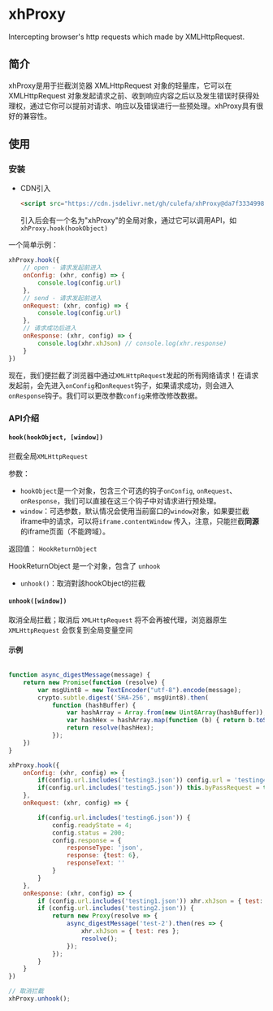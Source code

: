 # xhProxy
Intercepting browser's http requests which made by XMLHttpRequest.


## 简介

xhProxy是用于拦截浏览器 XMLHttpRequest 对象的轻量库，它可以在 XMLHttpRequest 对象发起请求之前、收到响应内容之后以及发生错误时获得处理权，通过它你可以提前对请求、响应以及错误进行一些预处理。xhProxy具有很好的兼容性。

## 使用

### 安装

- CDN引入

  ```html
  <script src="https://cdn.jsdelivr.net/gh/culefa/xhProxy@da7f33349989e89fe839dbb4fb1c111eaf48ace2/dist/xhProxy.min.js"></script>
  ```

  引入后会有一个名为"xhProxy"的全局对象，通过它可以调用API，如`xhProxy.hook(hookObject)`

一个简单示例：

```js
xhProxy.hook({
    // open - 请求发起前进入
    onConfig: (xhr, config) => {
        console.log(config.url)
    },
    // send - 请求发起前进入
    onRequest: (xhr, config) => {
        console.log(config.url)
    },
    // 请求成功后进入
    onResponse: (xhr, config) => {
        console.log(xhr.xhJson) // console.log(xhr.response)
    }
})
```

现在，我们便拦截了浏览器中通过`XMLHttpRequest`发起的所有网络请求！在请求发起前，会先进入`onConfig`和`onRequest`钩子，如果请求成功，则会进入`onResponse`钩子。我们可以更改参数`config`来修改修改数据。


### API介绍

#### `hook(hookObject, [window])`

拦截全局`XMLHttpRequest`

参数：

- `hookObject`是一个对象，包含三个可选的钩子`onConfig`, `onRequest`、`onResponse`，我们可以直接在这三个钩子中对请求进行预处理。
- `window`：可选参数，默认情况会使用当前窗口的`window`对象，如果要拦截iframe中的请求，可以将`iframe.contentWindow` 传入，注意，只能拦截**同源**的iframe页面（不能跨域）。

返回值：
`HookReturnObject`

HookReturnObject 是一个对象，包含了 `unhook`
- `unhook()`：取消對該hookObject的拦截



#### `unhook([window])`
取消全局拦截；取消后 `XMLHttpRequest` 将不会再被代理，浏览器原生`XMLHttpRequest` 会恢复到全局变量空间


#### 示例

```javascript

function async_digestMessage(message) {
    return new Promise(function (resolve) {
        var msgUint8 = new TextEncoder("utf-8").encode(message);
        crypto.subtle.digest('SHA-256', msgUint8).then(
            function (hashBuffer) {
                var hashArray = Array.from(new Uint8Array(hashBuffer));
                var hashHex = hashArray.map(function (b) { return b.toString(16).padStart(2, '0') }).join('');
                return resolve(hashHex);
            });
    })
}

xhProxy.hook({
    onConfig: (xhr, config) => {
        if(config.url.includes('testing3.json')) config.url = 'testing4.json';
        if(config.url.includes('testing5.json')) this.byPassRequest = true;
    },
    onRequest: (xhr, config) => {

        if(config.url.includes('testing6.json')) {
            config.readyState = 4;
            config.status = 200;
            config.response = {
                responseType: 'json',
                response: {test: 6},
                responseText: ''
            }
        }
    },
    onResponse: (xhr, config) => {
        if (config.url.includes('testing1.json')) xhr.xhJson = { test: 1 };
        if (config.url.includes('testing2.json')) {
            return new Proxy(resolve => {
                async_digestMessage('test-2').then(res => {
                    xhr.xhJson = { test: res };
                    resolve();
                });
            });
        }
    }
})

// 取消拦截
xhProxy.unhook();
```
